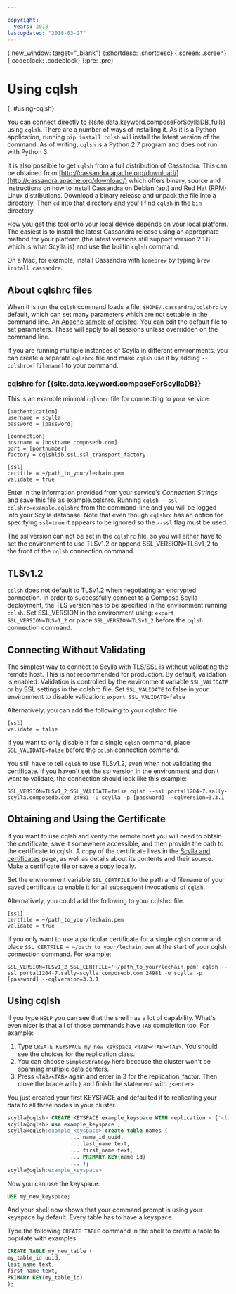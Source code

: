 ```yaml
---

copyright:
  years: 2018
lastupdated: "2018-03-27"
---
```


{:new_window: target="_blank"}
{:shortdesc: .shortdesc}
{:screen: .screen}
{:codeblock: .codeblock}
{:pre: .pre}

# Using cqlsh
{: #using-cqlsh}

You can connect directly to {{site.data.keyword.composeForScyllaDB_full}} using `cqlsh`.
There are a number of ways of installing it. As it is a Python application, running `pip install cqlsh` will install the latest version of the command. As of writing, `cqlsh` is a Python 2.7 program and does not run with Python 3.

It is also possible to get `cqlsh` from a full distribution of Cassandra. This can be obtained from [http://cassandra.apache.org/download/](http://cassandra.apache.org/download/) which offers binary, source and instructions on how to install Cassandra on Debian (apt) and Red Hat (RPM) Linux distributions. Download a binary release and unpack the file into a directory. Then `cd` into that directory and you'll find `cqlsh` in the `bin` directory.

How you get this tool onto your local device depends on your local platform. The easiest is to install the latest Cassandra release using an appropriate method for your platform (the latest versions still support version 2.1.8 which is what Scylla is) and use the builtin `cqlsh` command. 

On a Mac, for example, install Cassandra with `homebrew` by typing `brew install cassandra`.

## About cqlshrc files
When it is run the `cqlsh` command loads a file, `$HOME/.cassandra/cqlshrc` by default, which can set many parameters which are not settable in the command line. An [Apache sample of cqlshrc](https://github.com/apache/cassandra/blob/trunk/conf/cqlshrc.sample). You can edit the default file to set parameters. These will apply to all sessions unless overridden on the command line.

If you are running multiple instances of Scylla in different environments, you can create a separate `cqlshrc` file and make `cqlsh` use it by adding `--cqlshrc=[filename]` to your command.

### cqlshrc for {{site.data.keyword.composeForScyllaDB}}
This is an example minimal `cqlshrc` file for connecting to your service:
```
[authentication]
username = scylla
password = [password]

[connection]
hostname = [hostname.composedb.com]
port = [portnumber]
factory = cqlshlib.ssl.ssl_transport_factory

[ssl]
certfile = ~/path_to_your/lechain.pem
validate = true
```

Enter in the information provided from your service's _Connection Strings_ and save this file as example.cqlshrc.
Running `cqlsh --ssl --cqlshrc=example.cqlshrc` from the command-line and you will be logged into your Scylla database. Note that even though `cqlshrc` has an option for specifying `ssl=true` it appears to be ignored so the `--ssl` flag must be used.

The ssl version can not be set in the `cqlshrc` file, so you will either have to set the environment to use TLSv1.2  or append SSL_VERSION=TLSv1_2 to the front of the `cqlsh` connection command.

## TLSv1.2

`cqlsh` does not default to TLSv1.2 when negotiating an encrypted connection. In order to successfully connect to a Compose Scylla deployment, the TLS version has to be specified in the environment running `cqlsh`. Set SSL_VERSION in the environment using:
`export SSL_VERSION=TLSv1_2` 
or place `SSL_VERSION=TLSv1_2` before the `cqlsh` connection command.

## Connecting Without Validating

The simplest way to connect to Scylla with TLS/SSL is without validating the remote host. This is not recommended for production. By default, validation is enabled. Validation is controlled by the environment variable `SSL_VALIDATE` or by SSL settings in the cqlshrc file. Set `SSL_VALIDATE` to false in your environment to disable validation:
`export SSL_VALIDATE=false`

Alternatively, you can add the following to your cqlshrc file.

```
[ssl]  
validate = false
```

If you want to only disable it for a single `cqlsh` command, place `SSL_VALIDATE=false` before the `cqlsh` connection command. 

You still have to tell `cqlsh` to use TLSv1.2, even when not validating the certificate. If you haven't set the ssl version in the environment and don't want to validate, the connection should look like this example:

```
SSL_VERSION=TLSv1_2 SSL_VALIDATE=false cqlsh --ssl portal1204-7.sally-scylla.composedb.com 24981 -u scylla -p [password] --cqlversion=3.3.1
```

## Obtaining and Using the Certificate

If you want to use cqlsh and verify the remote host you will need to obtain the certificate, save it somewhere accessible, and then provide the path to the certificate to cqlsh. A copy of the certificate lives in the [Scylla and certificates](doc:scylla-and-certificates) page, as well as details about its contents and their source. Make a certificate file or save a copy locally. 

Set the environment variable  `SSL_CERTFILE` to the path and filename of your saved certificate to enable it for all subsequent invocations of `cqlsh`. 

Alternatively, you could add the following to your cqlshrc file.
```
[ssl]
certfile = ~/path_to_your/lechain.pem
validate = true
```

If you only want to use a particular certificate for a single `cqlsh` command place `SSL_CERTFILE = ~/path_to_your/lechain.pem` at the start of your cqlsh connection command. For example:

```
SSL_VERSION=TLSv1_2 SSL_CERTFILE='~/path_to_your/lechain.pem' cqlsh --ssl portal1204-7.sally-scylla.composedb.com 24981 -u scylla -p [password] --cqlversion=3.3.1
```

## Using cqlsh

If you type `HELP` you can see that the shell has a lot of capability. What's even nicer is that all of those commands have `TAB` completion too. For example:
1. Type `CREATE KEYSPACE my_new_keyspace <TAB><TAB><TAB>`. You should see the choices for the replication class.
2. You can choose `SimpleStrategy` here because the cluster won't be spanning multiple data centers.
3. Press `<TAB><TAB>` again and enter in 3 for the replication_factor. Then close the brace with `}` and finish the statement with `;<enter>`.

You just created your first KEYSPACE and defaulted it to replicating your data to all three nodes in your cluster.
```sql
scylla@cqlsh> CREATE KEYSPACE example_keyspace WITH replication = {'class': 'SimpleStrategy', 'replication_factor': 3 };
scylla@cqlsh> use example_keyspace ;
scylla@cqlsh:example_keyspace> create table names (
                    ... name_id uuid,
                    ... last_name text,
                    ... first_name text,
                    ... PRIMARY KEY(name_id)
                    ... );
scylla@cqlsh:example_keyspace> 
```

Now you can use the keyspace:
```sql 
USE my_new_keyspace;
```
And your shell now shows that your command prompt is using your keyspace by default. Every table has to have a keyspace.

Type the following `CREATE TABLE` command in the shell to create a table to populate with examples.
```sql
CREATE TABLE my_new_table (
my_table_id uuid,
last_name text,
first_name text,
PRIMARY KEY(my_table_id)
);
```
